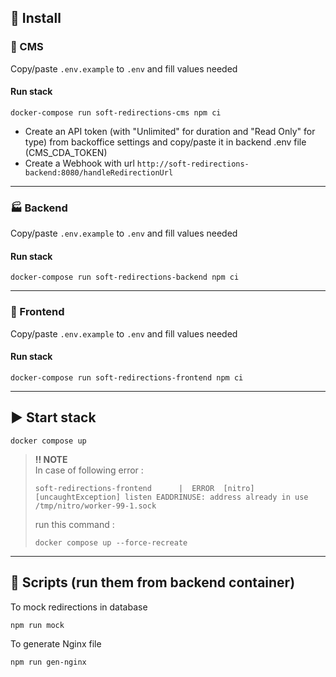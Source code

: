 ## :wrench: Install

### :pencil: CMS

Copy/paste `.env.example` to `.env` and fill values needed

#### Run stack
```
docker-compose run soft-redirections-cms npm ci
```

- Create an API token (with "Unlimited" for duration and "Read Only" for type) from backoffice settings and copy/paste it in backend .env file (CMS_CDA_TOKEN)
- Create a Webhook with url `http://soft-redirections-backend:8080/handleRedirectionUrl`


----------------------------------
### :factory: Backend

Copy/paste `.env.example` to `.env` and fill values needed

#### Run stack
```
docker-compose run soft-redirections-backend npm ci
```


----------------------------------
### :art: Frontend

Copy/paste `.env.example` to `.env` and fill values needed

#### Run stack
```
docker-compose run soft-redirections-frontend npm ci
```


----------------------------------
## :arrow_forward: Start stack

```
docker compose up
```

> 
>**:bangbang: NOTE**  
>In case of following error : 
>```
>soft-redirections-frontend      |  ERROR  [nitro] [uncaughtException] listen EADDRINUSE: address already in use /tmp/nitro/worker-99-1.sock
>```
>
> run this command : 
>```
>docker compose up --force-recreate
>```
>


----------------------------------
## :gift: Scripts (run them from backend container)

To mock redirections in database

```
npm run mock
```

To generate Nginx file

```
npm run gen-nginx
```

